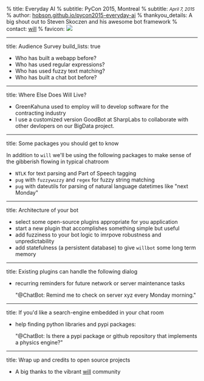 % title: Everyday AI
% subtitle: PyCon 2015, Montreal
% subtitle: <i><small>April 7, 2015</small></i>
% author: <a href="https://hobson.github.io/pycon2015-everyday-ai">hobson.github.io/pycon2015-everyday-ai</a>
% thankyou_details: A big shout out to Steven Skoczen and his awesome bot framework
% contact: <a href="http://github.com/skoczen/will">will</a>
% favicon: <img src="https://www.python.org/favicon.ico"/>

---
title: Audience Survey
build_lists: true

* Who has built a webapp before?
* Who has used regular expressions?
* Who has used fuzzy text matching?
* Who has built a chat bot before? 

---
title: Where Else Does Will Live?

* GreenKahuna used to employ will to develop software for the contracting industry
* I use a customized version GoodBot at SharpLabs to collaborate with other devlopers on our BigData project.


---
title: Some packages you should get to know

In addition to `will` we'll be using the following packages to make sense of the gibberish flowing in typical chatroom

* `NTLK` for text parsing and Part of Speech tagging
* `pug` with `fuzzywuzzy` and `regex` for fuzzy string matching
*  `pug` with dateutils for parsing of natural language datetimes like "next Monday"

---
title: Architecture of your bot

* select some open-source plugins appropriate for you application
* start a new plugin that accomplishes something simple but useful
* add fuzziness to your bot logic to imrpove robustness and unpredictability
* add statefulness (a persistent database) to give `willbot` some long term memory

---
title: Existing plugins can handle the following dialog

* recurring reminders for future network or server maintenance tasks

    "@ChatBot: Remind me to check on server xyz every Monday morning."

---
title: If you'd like a search-engine embedded in your chat room

* help finding python libraries and pypi packages: 

    "@ChatBot: Is there a pypi package or github repository that implements a physics engine?"

---
title: Wrap up and credits to open source projects

* A big thanks to the vibrant [will](github.com/skoczen/will) community
